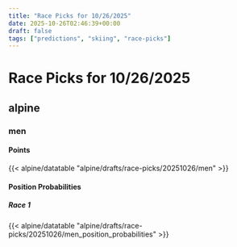 ```yaml
---
title: "Race Picks for 10/26/2025"
date: 2025-10-26T02:46:39+00:00
draft: false
tags: ["predictions", "skiing", "race-picks"]
---
```


# Race Picks for 10/26/2025

## alpine

### men

#### Points

{{< alpine/datatable "alpine/drafts/race-picks/20251026/men" >}}

#### Position Probabilities

##### Race 1

{{< alpine/datatable "alpine/drafts/race-picks/20251026/men_position_probabilities" >}}

